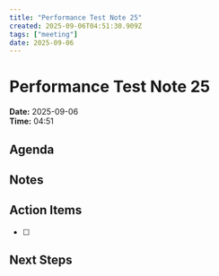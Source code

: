 ```yaml
---
title: "Performance Test Note 25"
created: 2025-09-06T04:51:30.909Z
tags: ["meeting"]
date: 2025-09-06
---
```


# Performance Test Note 25

**Date:** 2025-09-06  
**Time:** 04:51  

## Agenda


## Notes


## Action Items
- [ ] 

## Next Steps
